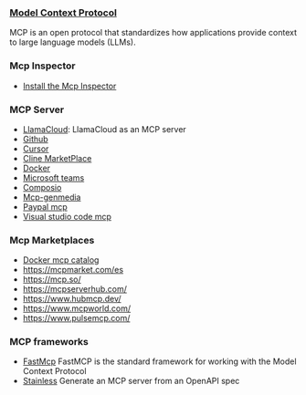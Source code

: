 ### [Model Context Protocol](https://modelcontextprotocol.io/overview)

MCP is an open protocol that standardizes how applications provide context to large language models (LLMs). 
  
### Mcp Inspector
- [Install the Mcp Inspector](https://github.com/modelcontextprotocol/inspector)

### MCP Server
- [LlamaCloud](https://github.com/run-llama/llamacloud-mcp): LlamaCloud as an MCP server
- [Github](https://github.com/github/github-mcp-server)
- [Cursor](https://cursor.directory/mcp)
- [Cline MarketPlace](https://github.com/cline/mcp-marketplace)
- [Docker](https://hub.docker.com/u/mcp)
- [Microsoft teams](https://github.com/inditextech/mcp-teams-server)
- [Composio ](https://mcp.composio.dev/)
- [Mcp-genmedia](https://github.com/GoogleCloudPlatform/vertex-ai-creative-studio/tree/main/experiments/mcp-genmedia)
- [Paypal mcp](https://www.paypal.ai/docs/tools/mcp-quickstart)
- [Visual studio code mcp](https://code.visualstudio.com/mcp)

### Mcp Marketplaces
- [Docker mcp catalog](https://www.docker.com/products/mcp-catalog-and-toolkit/)
- https://mcpmarket.com/es
- https://mcp.so/
- https://mcpserverhub.com/
- https://www.hubmcp.dev/
- https://www.mcpworld.com/
- https://www.pulsemcp.com/

### MCP frameworks
- [FastMcp](https://gofastmcp.com/getting-started/welcome) FastMCP is the standard framework for working with the Model Context Protocol
- [Stainless](https://www.stainless.com/docs/guides/generate-mcp-server-from-openapi) Generate an MCP server from an OpenAPI spec
